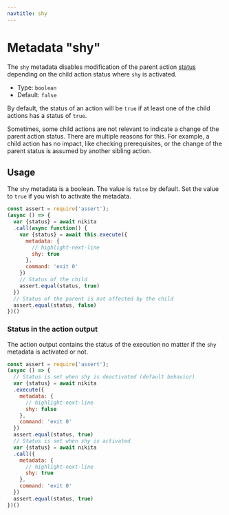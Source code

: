 ```yaml
---
navtitle: shy
---
```


# Metadata "shy"

The `shy` metadata disables modification of the parent action [status](/current/usages/status/) depending on the child action status where `shy` is activated.

* Type: `boolean`
* Default: `false`

By default, the status of an action will be `true` if at least one of the child actions has a status of `true`. 

Sometimes, some child actions are not relevant to indicate a change of the parent action status. There are multiple reasons for this. For example, a child action has no impact, like checking prerequisites, or the change of the parent status is assumed by another sibling action.

## Usage

The `shy` metadata is a boolean. The value is `false` by default. Set the value to `true` if you wish to activate the metadata.

```js
const assert = require('assert');
(async () => {
  var {status} = await nikita
  .call(async function() {
    var {status} = await this.execute({
      metadata: {
        // highlight-next-line
        shy: true
      },
      command: 'exit 0'
    })
    // Status of the child
    assert.equal(status, true)
  })
  // Status of the parent is not affected by the child
  assert.equal(status, false)
})()
```

### Status in the action output

The action output contains the status of the execution no matter if the `shy` metadata is activated or not.

```js
const assert = require('assert');
(async () => {
  // Status is set when shy is deactivated (default behavior)
  var {status} = await nikita
  .execute({
    metadata: {
      // highlight-next-line
      shy: false
    },
    command: 'exit 0'
  })
  assert.equal(status, true)
  // Status is set when shy is activated
  var {status} = await nikita
  .call({
    metadata: {
      // highlight-next-line
      shy: true
    },
    command: 'exit 0'
  })
  assert.equal(status, true)
})()
```
